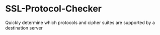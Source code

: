 # SSL-Protocol-Checker
Quickly determine which protocols and cipher suites are supported by a destination server
